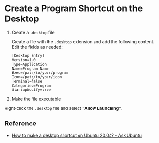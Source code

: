 # Create a Program Shortcut on the Desktop

1. Create a `.desktop` file

   Create a file with the `.desktop` extension and add the following content. Edit the fields as needed:

   ```text
   [Desktop Entry]
   Version=1.0
   Type=Application
   Name=Program Name
   Exec=/path/to/your/program
   Icon=/path/to/your/icon
   Terminal=false
   Categories=Program
   StartupNotify=true
   ```

2. Make the file executable

Right-click the `.desktop` file and select **"Allow Launching"**.

## Reference

- [How to make a desktop shortcut on Ubuntu 20.04? - Ask Ubuntu](https://askubuntu.com/questions/1232612/how-to-make-a-desktop-shortcut-on-ubuntu-20-04/1232616#1232616)
